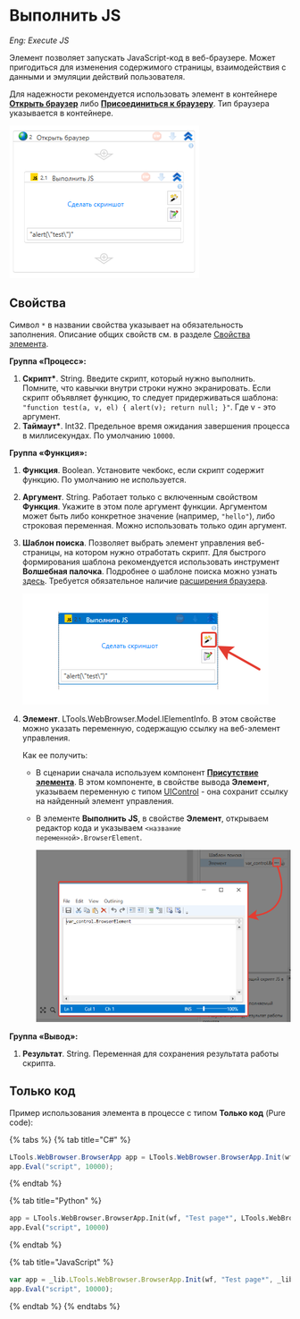 # Выполнить JS
*Eng: Execute JS*

Элемент позволяет запускать JavaScript-код в веб-браузере. Может пригодиться для изменения содержимого страницы, взаимодействия с данными и эмуляции действий пользователя.

Для надежности рекомендуется использовать элемент в контейнере [**Открыть браузер**](https://docs.primo-rpa.ru/primo-rpa/g_elements/el_basic/els_browser/el_browser_open) либо [**Присоединиться к браузеру**](https://docs.primo-rpa.ru/primo-rpa/g_elements/el_basic/els_browser/el_browser_attach). Тип браузера указывается в контейнере. 

![](<../../../.gitbook/assets/execute-js-in-container.png>)

## Свойства
Символ `*` в названии свойства указывает на обязательность заполнения. Описание общих свойств см. в разделе [Свойства элемента](https://docs.primo-rpa.ru/primo-rpa/primo-studio/process/elements#svoistva-elementa).

**Группа «Процесс»:**

1. **Скрипт\***. String. Введите скрипт, который нужно выполнить. Помните, что кавычки внутри строки нужно экранировать. Если скрипт объявляет функцию, то следует придерживаться шаблона: `"function test(a, v, el) { alert(v); return null; }"`. Где v - это аргумент.
2. **Таймаут\***. Int32. Предельное время ожидания завершения процесса в миллисекундах. По умолчанию `10000`.

**Группа «Функция»:**

1. **Функция**. Boolean. Установите чекбокс, если скрипт содержит функцию. По умолчанию не используется.
2. **Аргумент**. String. Работает только с включенным свойством **Функция**. Укажите в этом поле аргумент функции. Аргументом может быть либо конкретное значение (например, `"hello"`), либо строковая переменная. Можно использовать только один аргумент.
3. **Шаблон поиска**. Позволяет выбрать элемент управления веб-страницы, на котором нужно отработать скрипт. Для быстрого формирования шаблона рекомендуется использовать инструмент **Волшебная палочка**. Подробнее о шаблоне поиска можно узнать [здесь](https://docs.primo-rpa.ru/primo-rpa/primo-studio/process/searchpatterns). Требуется обязательное наличие [расширения браузера](https://docs.primo-rpa.ru/primo-rpa/primo-studio/settings/plugin-install).

    ![](<../../../.gitbook/assets/execute-js-selector.png>) 

4. **Элемент**. LTools.WebBrowser.Model.IElementInfo. В этом свойстве можно указать переменную, содержащую ссылку на веб-элемент управления.
  
   Как ее получить:
   * В сценарии сначала используем компонент [**Присутствие элемента**](https://docs.primo-rpa.ru/primo-rpa/g_elements/el_basic/els_uiinteraction/el_exists). В этом компоненте, в свойстве вывода **Элемент**, указываем переменную с типом [UIControl](https://docs.primo-rpa.ru/primo-rpa/g_elements/el_basic/els_uiinteraction/datatypes/uicontrol) - она сохранит ссылку на найденный элемент управления.
   * В элементе **Выполнить JS**, в свойстве **Элемент**, открываем редактор кода и указываем `<название переменной>.BrowserElement`.
  
     ![](<../../../.gitbook/assets/execute-js-browser-element.png>)                                                                  

**Группа «Вывод»:**
1. **Результат**. String. Переменная для сохранения результата работы скрипта.     

## Только код
Пример использования элемента в процессе с типом **Только код** (Pure code):

{% tabs %}
{% tab title="C#" %}
```csharp
LTools.WebBrowser.BrowserApp app = LTools.WebBrowser.BrowserApp.Init(wf, "Test page*", LTools.WebBrowser.Model.BrowserTypes_Short.IE);
app.Eval("script", 10000);
```
{% endtab %}

{% tab title="Python" %}
```python
app = LTools.WebBrowser.BrowserApp.Init(wf, "Test page*", LTools.WebBrowser.Model.BrowserTypes_Short.IE)
app.Eval("script", 10000)
```
{% endtab %}

{% tab title="JavaScript" %}
```javascript
var app = _lib.LTools.WebBrowser.BrowserApp.Init(wf, "Test page*", _lib.LTools.WebBrowser.Model.BrowserTypes_Short.IE);
app.Eval("script", 10000);
```
{% endtab %}
{% endtabs %} 
